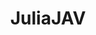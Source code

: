 ---
title: JuliaJAV
crosslinks:
- JavDownloadCenter
- porninfifteenseconds
- outercourse
- AsianNSFW
---